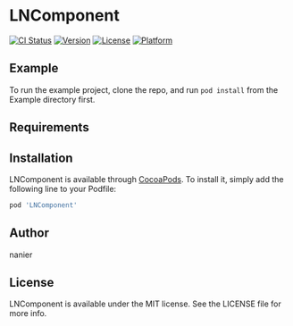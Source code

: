 # LNComponent

[![CI Status](https://img.shields.io/travis/nanier/LNComponent.svg?style=flat)](https://travis-ci.org/nanier/LNComponent)
[![Version](https://img.shields.io/cocoapods/v/LNComponent.svg?style=flat)](https://cocoapods.org/pods/LNComponent)
[![License](https://img.shields.io/cocoapods/l/LNComponent.svg?style=flat)](https://cocoapods.org/pods/LNComponent)
[![Platform](https://img.shields.io/cocoapods/p/LNComponent.svg?style=flat)](https://cocoapods.org/pods/LNComponent)

## Example

To run the example project, clone the repo, and run `pod install` from the Example directory first.

## Requirements

## Installation

LNComponent is available through [CocoaPods](https://cocoapods.org). To install
it, simply add the following line to your Podfile:

```ruby
pod 'LNComponent'
```

## Author

nanier

## License

LNComponent is available under the MIT license. See the LICENSE file for more info.
